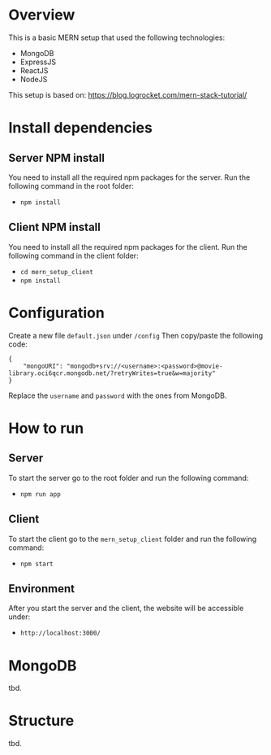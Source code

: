 # Overview

This is a basic MERN setup that used the following technologies:

-   MongoDB
-   ExpressJS
-   ReactJS
-   NodeJS

This setup is based on: https://blog.logrocket.com/mern-stack-tutorial/

# Install dependencies

## Server NPM install

You need to install all the required npm packages for the server. Run the following command in the root folder:

-   `npm install`

## Client NPM install

You need to install all the required npm packages for the client. Run the following command in the client folder:

-   `cd mern_setup_client`
-   `npm install`

# Configuration

Create a new file `default.json` under `/config`
Then copy/paste the following code:

```
{
    "mongoURI": "mongodb+srv://<username>:<password>@movie-library.oci6qcr.mongodb.net/?retryWrites=true&w=majority"
}
```

Replace the `username` and `password` with the ones from MongoDB.

# How to run

## Server

To start the server go to the root folder and run the following command:

-   `npm run app`

## Client

To start the client go to the `mern_setup_client` folder and run the following command:

-   `npm start`

## Environment

After you start the server and the client, the website will be accessible under:

-   `http://localhost:3000/`

# MongoDB

tbd.

# Structure

tbd.
